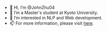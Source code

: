 - 👋 Hi, I’m @JohnZhu04
- 👀 I’m a Master's student at Kyoto University.
- 🌱 I’m interested in NLP and Web development.   
- 📫 For more information, please visit [here](https://johnzhu04.github.io/).
